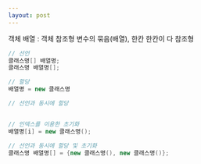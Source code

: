```yaml
---
layout: post
---
```


객체 배열 : 객체 참조형 변수의 묶음(배열), 한칸 한칸이 다 참조형

```java
// 선언
클래스명[] 배열명;
클래스명 배열명[];

// 할당
배열명 = new 클래스명

// 선언과 동시에 할당


// 인덱스를 이용한 초기화
배열명[i] = new 클래스명();

// 선언과 동시에 할당 및 초기화
클래스명 배열명[] = {new 클래스명(), new 클래스명()};
```
